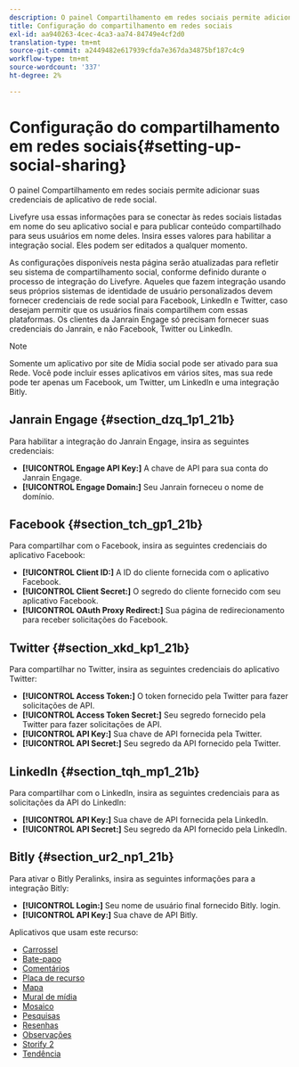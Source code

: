 ```yaml
---
description: O painel Compartilhamento em redes sociais permite adicionar suas credenciais de aplicativo de rede social.
title: Configuração do compartilhamento em redes sociais
exl-id: aa940263-4cec-4ca3-aa74-84749e4cf2d0
translation-type: tm+mt
source-git-commit: a2449482e617939cfda7e367da34875bf187c4c9
workflow-type: tm+mt
source-wordcount: '337'
ht-degree: 2%

---
```


# Configuração do compartilhamento em redes sociais{#setting-up-social-sharing}

O painel Compartilhamento em redes sociais permite adicionar suas credenciais de aplicativo de rede social.

Livefyre usa essas informações para se conectar às redes sociais listadas em nome do seu aplicativo social e para publicar conteúdo compartilhado para seus usuários em nome deles. Insira esses valores para habilitar a integração social. Eles podem ser editados a qualquer momento.

As configurações disponíveis nesta página serão atualizadas para refletir seu sistema de compartilhamento social, conforme definido durante o processo de integração do Livefyre. Aqueles que fazem integração usando seus próprios sistemas de identidade de usuário personalizados devem fornecer credenciais de rede social para Facebook, LinkedIn e Twitter, caso desejam permitir que os usuários finais compartilhem com essas plataformas. Os clientes da Janrain Engage só precisam fornecer suas credenciais do Janrain, e não Facebook, Twitter ou LinkedIn.

>[!NOTE]
>
>Somente um aplicativo por site de Mídia social pode ser ativado para sua Rede. Você pode incluir esses aplicativos em vários sites, mas sua rede pode ter apenas um Facebook, um Twitter, um LinkedIn e uma integração Bitly.

## Janrain Engage {#section_dzq_1p1_21b}

Para habilitar a integração do Janrain Engage, insira as seguintes credenciais:

* **[!UICONTROL Engage API Key:]** A chave de API para sua conta do Janrain Engage.
* **[!UICONTROL Engage Domain:]** Seu Janrain forneceu o nome de domínio.

## Facebook {#section_tch_gp1_21b}

Para compartilhar com o Facebook, insira as seguintes credenciais do aplicativo Facebook:

* **[!UICONTROL Client ID:]** A ID do cliente fornecida com o aplicativo Facebook.
* **[!UICONTROL Client Secret:]** O segredo do cliente fornecido com seu aplicativo Facebook.
* **[!UICONTROL OAuth Proxy Redirect:]** Sua página de redirecionamento para receber solicitações do Facebook.

## Twitter {#section_xkd_kp1_21b}

Para compartilhar no Twitter, insira as seguintes credenciais do aplicativo Twitter:

* **[!UICONTROL Access Token:]** O token fornecido pela Twitter para fazer solicitações de API.
* **[!UICONTROL Access Token Secret:]** Seu segredo fornecido pela Twitter para fazer solicitações de API.
* **[!UICONTROL API Key:]** Sua chave de API fornecida pela Twitter.
* **[!UICONTROL API Secret:]** Seu segredo da API fornecido pela Twitter.

## LinkedIn {#section_tqh_mp1_21b}

Para compartilhar com o LinkedIn, insira as seguintes credenciais para as solicitações da API do LinkedIn:

* **[!UICONTROL API Key:]** Sua chave de API fornecida pela LinkedIn.
* **[!UICONTROL API Secret:]** Seu segredo da API fornecido pela LinkedIn.

## Bitly {#section_ur2_np1_21b}

Para ativar o Bitly Peralinks, insira as seguintes informações para a integração Bitly:

* **[!UICONTROL Login:]** Seu nome de usuário final fornecido Bitly. login.
* **[!UICONTROL API Key:]** Sua chave de API Bitly.



Aplicativos que usam este recurso:
* [Carrossel](/help/using/c-about-apps/c-carousel-app/c-carousel-app.md#c_carousel_app)
* [Bate-papo](/help/using/c-about-apps/c-chat-app/c-chat-app.md#c_chat_app)
* [Comentários](/help/using/c-about-apps/c-comments/c-comments.md)
* [Placa de recurso](/help/using/c-about-apps/c-feature-card-app/c-feature-card-app.md#c_feature_card_app)
* [Mapa](/help/using/c-about-apps/c-map-app/c-map-app.md#c_map_app)
* [Mural de mídia](/help/using/c-about-apps/c-media-wall-app/c-media-wall-app.md#c_media_wall_app)
* [Mosaico](/help/using/c-about-apps/c-mosaic-app/c-mosaic-app.md#c_mosaic_app)
* [Pesquisas](/help/using/c-about-apps/c-polls-app/c-polls-app.md#c_polls_app)
* [Resenhas](/help/using/c-about-apps/c-reviews-app/c-reviews-app.md#c_reviews_app)
* [Observações](/help/using/c-about-apps/c-sidenotes-app/c-sidenotes-app.md#c_sidenotes_app)
* [Storify 2](/help/using/c-about-apps/c-storify2/c-storify2.md#c_storify2)
* [Tendência](/help/using/c-about-apps/c-trending-app/c-trending-app.md#c_trending_app)

